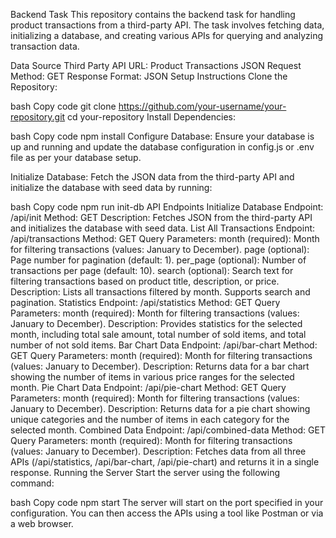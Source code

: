 Backend Task
This repository contains the backend task for handling product transactions from a third-party API. The task involves fetching data, initializing a database, and creating various APIs for querying and analyzing transaction data.

Data Source
Third Party API URL: Product Transactions JSON
Request Method: GET
Response Format: JSON
Setup Instructions
Clone the Repository:

bash
Copy code
git clone https://github.com/your-username/your-repository.git
cd your-repository
Install Dependencies:

bash
Copy code
npm install
Configure Database:
Ensure your database is up and running and update the database configuration in config.js or .env file as per your database setup.

Initialize Database:
Fetch the JSON data from the third-party API and initialize the database with seed data by running:

bash
Copy code
npm run init-db
API Endpoints
Initialize Database
Endpoint: /api/init
Method: GET
Description: Fetches JSON from the third-party API and initializes the database with seed data.
List All Transactions
Endpoint: /api/transactions
Method: GET
Query Parameters:
month (required): Month for filtering transactions (values: January to December).
page (optional): Page number for pagination (default: 1).
per_page (optional): Number of transactions per page (default: 10).
search (optional): Search text for filtering transactions based on product title, description, or price.
Description: Lists all transactions filtered by month. Supports search and pagination.
Statistics
Endpoint: /api/statistics
Method: GET
Query Parameters:
month (required): Month for filtering transactions (values: January to December).
Description: Provides statistics for the selected month, including total sale amount, total number of sold items, and total number of not sold items.
Bar Chart Data
Endpoint: /api/bar-chart
Method: GET
Query Parameters:
month (required): Month for filtering transactions (values: January to December).
Description: Returns data for a bar chart showing the number of items in various price ranges for the selected month.
Pie Chart Data
Endpoint: /api/pie-chart
Method: GET
Query Parameters:
month (required): Month for filtering transactions (values: January to December).
Description: Returns data for a pie chart showing unique categories and the number of items in each category for the selected month.
Combined Data
Endpoint: /api/combined-data
Method: GET
Query Parameters:
month (required): Month for filtering transactions (values: January to December).
Description: Fetches data from all three APIs (/api/statistics, /api/bar-chart, /api/pie-chart) and returns it in a single response.
Running the Server
Start the server using the following command:

bash
Copy code
npm start
The server will start on the port specified in your configuration. You can then access the APIs using a tool like Postman or via a web browser.
